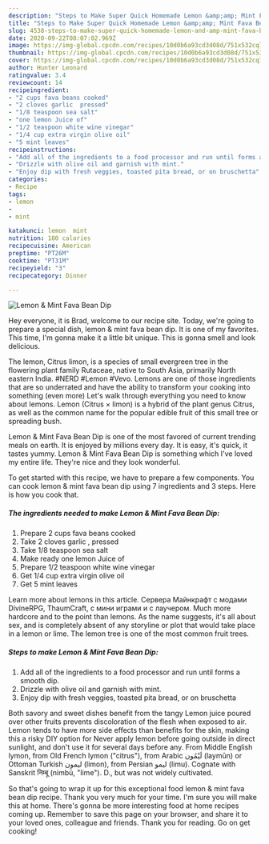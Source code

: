 ```yaml
---
description: "Steps to Make Super Quick Homemade Lemon &amp;amp; Mint Fava Bean Dip"
title: "Steps to Make Super Quick Homemade Lemon &amp;amp; Mint Fava Bean Dip"
slug: 4538-steps-to-make-super-quick-homemade-lemon-and-amp-mint-fava-bean-dip
date: 2020-09-22T08:07:02.969Z
image: https://img-global.cpcdn.com/recipes/10d0b6a93cd3d08d/751x532cq70/lemon-mint-fava-bean-dip-recipe-main-photo.jpg
thumbnail: https://img-global.cpcdn.com/recipes/10d0b6a93cd3d08d/751x532cq70/lemon-mint-fava-bean-dip-recipe-main-photo.jpg
cover: https://img-global.cpcdn.com/recipes/10d0b6a93cd3d08d/751x532cq70/lemon-mint-fava-bean-dip-recipe-main-photo.jpg
author: Hunter Leonard
ratingvalue: 3.4
reviewcount: 14
recipeingredient:
- "2 cups fava beans cooked"
- "2 cloves garlic  pressed"
- "1/8 teaspoon sea salt"
- "one lemon Juice of"
- "1/2 teaspoon white wine vinegar"
- "1/4 cup extra virgin olive oil"
- "5 mint leaves"
recipeinstructions:
- "Add all of the ingredients to a food processor and run until forms a smooth dip."
- "Drizzle with olive oil and garnish with mint."
- "Enjoy dip with fresh veggies, toasted pita bread, or on bruschetta"
categories:
- Recipe
tags:
- lemon
- 
- mint

katakunci: lemon  mint 
nutrition: 180 calories
recipecuisine: American
preptime: "PT26M"
cooktime: "PT31M"
recipeyield: "3"
recipecategory: Dinner

---
```



![Lemon &amp; Mint Fava Bean Dip](https://img-global.cpcdn.com/recipes/10d0b6a93cd3d08d/751x532cq70/lemon-mint-fava-bean-dip-recipe-main-photo.jpg)

Hey everyone, it is Brad, welcome to our recipe site. Today, we're going to prepare a special dish, lemon &amp; mint fava bean dip. It is one of my favorites. This time, I'm gonna make it a little bit unique. This is gonna smell and look delicious.

The lemon, Citrus limon, is a species of small evergreen tree in the flowering plant family Rutaceae, native to South Asia, primarily North eastern India. #NERD #Lemon #Vevo. Lemons are one of those ingredients that are so underrated and have the ability to transform your cooking into something (even more) Let&#39;s walk through everything you need to know about lemons. Lemon (Citrus × limon) is a hybrid of the plant genus Citrus, as well as the common name for the popular edible fruit of this small tree or spreading bush.

Lemon &amp; Mint Fava Bean Dip is one of the most favored of current trending meals on earth. It is enjoyed by millions every day. It is easy, it's quick, it tastes yummy. Lemon &amp; Mint Fava Bean Dip is something which I've loved my entire life. They're nice and they look wonderful.


To get started with this recipe, we have to prepare a few components. You can cook lemon &amp; mint fava bean dip using 7 ingredients and 3 steps. Here is how you cook that.

<!--inarticleads1-->

##### The ingredients needed to make Lemon &amp; Mint Fava Bean Dip:

1. Prepare 2 cups fava beans cooked
1. Take 2 cloves garlic , pressed
1. Take 1/8 teaspoon sea salt
1. Make ready one lemon Juice of
1. Prepare 1/2 teaspoon white wine vinegar
1. Get 1/4 cup extra virgin olive oil
1. Get 5 mint leaves


Learn more about lemons in this article. Сервера Майнкрафт с модами DivineRPG, ThaumCraft, с мини играми и с лаучером. Much more hardcore and to the point than lemons. As the name suggests, it&#39;s all about sex, and is completely absent of any storyline or plot that would take place in a lemon or lime. The lemon tree is one of the most common fruit trees. 

<!--inarticleads2-->

##### Steps to make Lemon &amp; Mint Fava Bean Dip:

1. Add all of the ingredients to a food processor and run until forms a smooth dip.
1. Drizzle with olive oil and garnish with mint.
1. Enjoy dip with fresh veggies, toasted pita bread, or on bruschetta


Both savory and sweet dishes benefit from the tangy Lemon juice poured over other fruits prevents discoloration of the flesh when exposed to air. Lemon tends to have more side effects than benefits for the skin, making this a risky DIY option for Never apply lemon before going outside in direct sunlight, and don&#39;t use it for several days before any. From Middle English lymon, from Old French lymon (&#34;citrus&#34;), from Arabic لَيْمُون‎ (laymūn) or Ottoman Turkish لیمون‎ (limon), from Persian لیمو‎ (limu). Cognate with Sanskrit निम्बू (nimbū, &#34;lime&#34;). D., but was not widely cultivated. 

So that's going to wrap it up for this exceptional food lemon &amp; mint fava bean dip recipe. Thank you very much for your time. I'm sure you will make this at home. There's gonna be more interesting food at home recipes coming up. Remember to save this page on your browser, and share it to your loved ones, colleague and friends. Thank you for reading. Go on get cooking!
